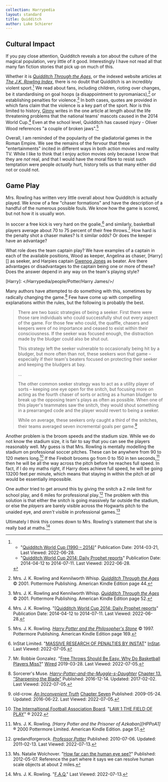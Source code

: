 ```yaml
---
collection: Harrypedia
layout: standard
title: Quidditch
author: Luke Schierer
---
```


## Cultural Impact

If you pay close attention, Quidditch reveals a _ton_ about the culture of the
magical population, very little of it good. Interestingly I have not read all
that many fan fiction stories that pick up on much of this.

Whether it is _[Quidditch Through the Ages]_, or the indexed website articles
at _[The J.K. Rowling Index]_, there is no doubt that Quidditch is an incredibly
violent sport.[^220628-6] We read about fans, including children, rioting over
changes, be it standardising on goal hoops (a disappointment to
pyromaniacs),[^220628-7] or establishing penalties for violence.[^220628-8] In
both cases, quotes are provided in which fans claim that the violence is a key
part of the sport. Nor is this limited to history, [Ginny][] writes in the one
article at length about the life threatening problems that the national teams'
mascots caused in the 2014 World Cup.[^220628-9] Even at the school level,
Quidditch has caused injury - Oliver Wood references "a couple of broken
jaws".[^220628-10]

[Ginny]: /Harrypedia/people/weasley/ginevra_molly//
[Quidditch Through the Ages]: https://www.goodreads.com/book/show/111450.Quidditch_Through_the_Ages
[The J.K. Rowling Index]: https://www.rowlingindex.org/

Overall, I am reminded of the popularity of the gladiatorial games in the Roman
Empire. We see the remains of the fervour that these "entertainments" incited
in different ways in both action movies and reality TV. While I like to think
that I enjoy action movies only because I know that they are _not_ real, and
that I would have the moral fibre to resist such temptation were people
_actually_ hurt, history tells us that many either did not or could not.

[^220628-10]:
    Mrs. J. K. Rowling.
    _[Harry Potter and the Philosopher's Stone](https://www.goodreads.com/book/show/3.Harry_Potter_and_the_Sorcerer_s_Stone)_
    © 1997. Pottermore Publishing. American Kindle Edition page 169.

[^220628-9]:
    Mrs. J. K. Rowling.
    "[[Quidditch World Cup 2014: Daily Prophet reports](https://www.rowlingindex.org/work/pmqwcdpr/)"
    Publication Date: 2014-04-12 to 2014-07-11. Last Viewed: 2022-06-28.

[^220628-8]:
    Mrs. J. K. Rowling and Kennilworth Whisp.
    _[Quidditch Through the Ages](https://www.goodreads.com/book/show/111450.Quidditch_Through_the_Ages)_
    © 2001. Pottermore Publishing. American Kindle Edition page 52.

[^220628-7]:
    Mrs. J. K. Rowling and Kennilworth Whisp.
    _[Quidditch Through the Ages](https://www.goodreads.com/book/show/111450.Quidditch_Through_the_Ages)_
    © 2001. Pottermore Publishing. American Kindle Edition page 44.

[^220628-6]:
    - "[Quidditch World Cup (1990 – 2014)](https://www.rowlingindex.org/work/pmq9014/)"
      Publication Date: 2014-03-21, Last Viewed: 2022-06-28.
    - "[Quidditch World Cup 2014: Daily Prophet reports](https://www.rowlingindex.org/work/pmqwcdpr/)"
      Publication Date: 2014-04-12 to 2014-07-11. Last Viewed: 2022-06-28.

## Game Play

Mrs. Rowling has written very little overall about how Quidditch is actually
played. We know of a few "chaser formations" and have the description of a
handful of the numerous possible fouls. We know how the game is scored, but
not how it is usually won.

In soccer a free kick is very hard on the goalie,[^220705-2] and similarly,
basketball players average about 70 to 75 percent of their free
throws.[^220705-1] How hard is the penalty shot a chaser makes? Is it similar
odds? Or does the keeper have an advantage?

What role does the team captain play? We have examples of a captain in each of
the available positions, Wood as keeper, Angelina as chaser, [Harry][] as
seeker, and Harpies captain [Gwenog Jones] as beater. Are there advantages or
disadvantages to the captain being one or more of these? Does the answer
depend in any way on the team's playing style?

[Gwenog Jones]: /Harrypedia/people/jones/gwenog/
[Harry]: </Harrypedia/people/Potter/Harry James/>/

Many authors have attempted to do something with this, sometimes by radically
changing the game.[^220705-3] Few have come up with compelling explanations
within the rules, but the following is probably the best.

> There are two basic strategies of being a seeker. First there were those rare
> individuals who could successfully shut out every aspect of the game. For
> those few who could, the quaffle, chasers and keepers were of no importance
> and ceased to exist within their consciousness. If the seeker was focused
> enough, the distraction made by the bludger could also be shut
> out.
>
> This strategy left the seeker vulnerable to occasionally being hit by a
> bludger, but more often than not, these seekers won that game – especially if
> their team's beaters focused on protecting their seeker and keeping the
> bludgers at bay.
>
> …
>
> The other common seeker strategy was to act as a utility player of sorts –
> keeping one eye open for the snitch, but focusing more on acting as the
> fourth chaser of sorts or acting as a human bludger to break up the opposing
> team's plays as often as possible. When one of this player's teammates saw
> the snitch, they would shout something in a prearranged code and the player
> would revert to being a seeker.
>
> While on average, these seekers only caught a third of the snitches, their
> teams averaged seven incremental goals per game.[^220705-4]

Another problem is the broom speeds and the stadium size. While we do not know
the stadium size, it is fair to say that you can see the players reasonably
well. My guess is that Mrs. Rowling is mentally modelling the stadium on
professional soccer pitches. These can be anywhere from 90 to 120 meters
long.[^220713-1] If the Firebolt brooms go from 0 to 150 in ten
seconds,[^220713-2] then he will be all the way across the pitch before he
reaches full speed. In fact, if I do my maths right, if Harry does achieve full
speed, he will be going 13200 feet per minute, which means that staying in
within the pitch _at all_ would be essentially impossible.

One author tried to get around this by giving the snitch a 2 mile limit for
school play, and 6 miles for professional play.[^220713-3] The problem with
this solution is that either the snitch is going massively far outside the
stadium, or else the _players_ are barely visible across the Hogwarts pitch to
the unaided eye, and _aren't_ visible in professional games.[^220713-4]

Ultimately I think this comes down to Mrs. Rowling's statement that she is
really bad at maths.[^220713-5]

[^220713-5]:
    Mrs. J. K. Rowling.
    "[F.A.Q.](https://therowlinglibrary.com/jkrowling.com/textonly/en/faq.html)"
    Last Viewed: 2022-07-13.

[^220713-4]:
    Ms. Natalie Wolchover.
    "[How far can the human eye see?](https://www.livescience.com/33895-human-eye.html)"
    Published: 2012-05-07. Reference the part where it says we can resolve human scale objects at about 2 miles.

[^220713-3]:
    gredandforgerock.
    _[Professor Potter](https://www.fanfiction.net/s/6116629)_
    Published: 2010-07-06. Updated: 2011-02-13. Last Viewed: 2022-07-13.

[^220713-2]:
    Mrs. J. K. Rowling.
    _[Harry Potter and the Prisoner of Azkaban][HPPoA1]_
    ® 2000 Pottermore Limited. American Kindle Edition. page 51.

[HPPaA1]: https://www.goodreads.com/book/show/5.Harry_Potter_and_the_Prisoner_of_Azkaban

[^220713-1]:
    [The Internaltional Football Association Board](https://www.theifab.com/). "[LAW 1 THE FIELD OF PLAY](https://www.theifab.com/laws/latest/the-field-of-play)"
    ® 2022.

[^220705-1]: Mr. Robbie Gonzalez. "[Free Throws Should Be Easy. Why Do Basketball Players Miss?](https://www.wired.com/story/almost-impossible-free-throws/)" [Wired](https://www.wired.com/) 2019-03-28. Last Viewed: 2022-07-05.

[^220705-2]: InStat Limited. "[MASSIVE RESEARCH OF PENALTIES BY INSTAT](https://instatsport.com/football/article/penalty_research)" [InStat](https://instatsport.com). Last Viewed: 2022-07-05.

[^220705-3]:
    Sorcerer's Muse. _[Harry-Potter-and-the-Muggle-s-Daughter](https://www.fanfiction.net/s/12273541)_
    [Chapter 13. "Sharpening the Blade"](https://www.fanfiction.net/s/12273541/13/Harry-Potter-and-the-Muggle-s-Daughter)
    Published: 2016-12-14. Updated: 2017-02-02. Last Viewed: 2022-07-05.

[^220705-4]:
    old-crow. _[An Inconvenient Truth](https://www.fanfiction.net/s/5084287)_
    [Chapter Seven](https://www.fanfiction.net/s/5084287/7/An-Inconvenient-Truth)
    Published: 2009-05-24. Updated: 2016-06-22. Last Viewed: 2022-07-05.
